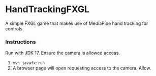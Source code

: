 # HandTrackingFXGL
A simple FXGL game that makes use of MediaPipe hand tracking for controls

### Instructions

Run with JDK 17. Ensure the camera is allowed access.

1. `mvn javafx:run`
2. A browser page will open requesting access to the camera. Allow.